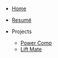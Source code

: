- [Home](index)
- [Resumé](resume)

- Projects

  - [Power Comp](power-comp)
  - [Lift Mate](lift-mate)
  
